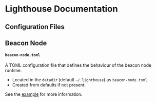 # Lighthouse Documentation

## Configuration Files

## Beacon Node

#### `beacon-node.toml`

A TOML configuration file that defines the behaviour of the beacon node
runtime.

- Located in the `datadir` (default `~/.lighthouse`) as `beacon-node.toml`.
- Created from defaults if not present.

See the [example](config_examples/beacon-node.toml) for more information.
